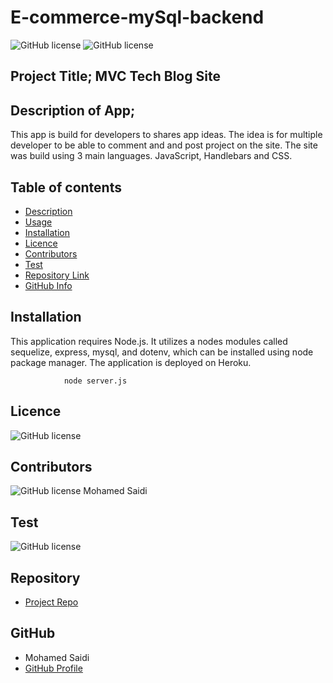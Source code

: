 # E-commerce-mySql-backend

![GitHub license](https://img.shields.io/badge/Made%20by-%40Mohamed-Blue)
![GitHub license](https://img.shields.io/badge/license-MIT-blue.svg)

## Project Title; MVC Tech Blog Site

## Description of App;

This app is build for developers to shares app ideas. The idea is for multiple developer to be able to comment and and post project on the site. The site was build using 3 main languages. JavaScript, Handlebars and CSS. 

## Table of contents

- [Description](#Description)
- [Usage](#Usage)
- [Installation](#Installation)
- [Licence](#Licence)
- [Contributors](#Contributors)
- [Test](#Test)
- [Repository Link](#Repository)
- [GitHub Info](#GitHub)

## Installation

This application requires Node.js. It utilizes a nodes modules called sequelize, express, mysql, and dotenv, which can be installed using node package manager. The application is deployed on Heroku.


                node server.js

## Licence

![GitHub license](https://img.shields.io/badge/license-MIT-blue.svg)

## Contributors

![GitHub license](https://img.shields.io/badge/Made%20by-%40Mohamed-Blue)
Mohamed Saidi

## Test

![GitHub license](https://img.shields.io/badge/test-100%25-success)

## Repository

- [Project Repo](https://github.com/Moesaidi76/E-commerce-Backend)

## GitHub

- Mohamed Saidi
- [GitHub Profile](https://github.com/Moesaidi76)
